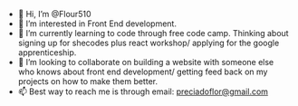 - 👋 Hi, I’m @Flour510 
- 👀 I’m interested in Front End development.
- 🌱 I’m currently learning to code through free code camp. Thinking about signing up for shecodes plus react workshop/ applying for the google apprenticeship.
- 💞️ I’m looking to collaborate on building a website with someone else who knows about front end development/ getting feed back on my projects on how to make them better.
- 📫 Best way to reach me is through email: preciadoflor@gmail.com 

<!---
Flour510/Flour510 is a ✨ special ✨ repository because its `README.md` (this file) appears on your GitHub profile.
You can click the Preview link to take a look at your changes.
--->
